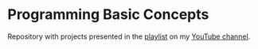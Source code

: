 # Programming Basic Concepts
Repository with projects presented in the [playlist](https://www.youtube.com/playlist?list=PLCx70z_2M_-Mc747vio4MWbuhOyTcKqZr) on my [YouTube channel](https://www.youtube.com/@Dr.Vlasanek).
